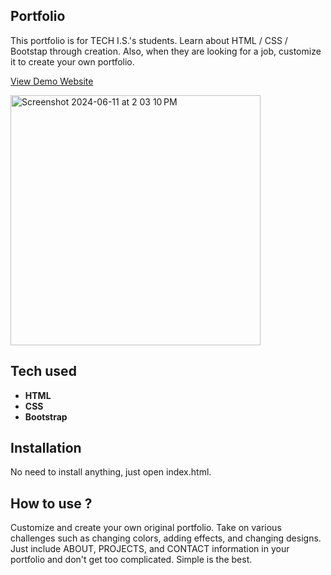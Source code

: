 ## Portfolio
This portfolio is for TECH I.S.'s students. Learn about HTML / CSS / Bootstap through creation. Also, when they are looking for a job, customize it to create your own portfolio.

[View Demo Website](https://karthi905968.github.io/Portfolio/)



<img width="400" alt="Screenshot 2024-06-11 at 2 03 10 PM" src="https://github.com/Karthi905968/Portfolio/assets/144101745/edfc2e05-d01b-407b-b9eb-cf4769907c01">



## Tech used
- **HTML**
- **CSS**
- **Bootstrap**

## Installation
No need to install anything, just open index.html.


## How to use ?
Customize and create your own original portfolio. Take on various challenges such as changing colors, adding effects, and changing designs. Just include ABOUT, PROJECTS, and CONTACT information in your portfolio and don't get too complicated. Simple is the best.
